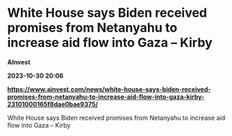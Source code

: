 # White House says Biden received promises from Netanyahu to increase aid flow into Gaza – Kirby
**AInvest**

**2023-10-30 20:06**

**https://www.ainvest.com/news/white-house-says-biden-received-promises-from-netanyahu-to-increase-aid-flow-into-gaza-kirby-23101000165f8dae0bae9375/**

White House says Biden received promises from Netanyahu to increase aid flow into Gaza – Kirby